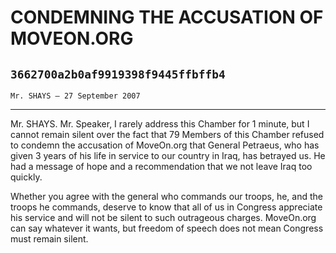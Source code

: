# CONDEMNING THE ACCUSATION OF MOVEON.ORG
## `3662700a2b0af9919398f9445ffbffb4`
`Mr. SHAYS — 27 September 2007`

---


Mr. SHAYS. Mr. Speaker, I rarely address this Chamber for 1 minute, 
but I cannot remain silent over the fact that 79 Members of this 
Chamber refused to condemn the accusation of MoveOn.org that General 
Petraeus, who has given 3 years of his life in service to our country 
in Iraq, has betrayed us. He had a message of hope and a recommendation 
that we not leave Iraq too quickly.

Whether you agree with the general who commands our troops, he, and 
the troops he commands, deserve to know that all of us in Congress 
appreciate his service and will not be silent to such outrageous 
charges. MoveOn.org can say whatever it wants, but freedom of speech 
does not mean Congress must remain silent.
